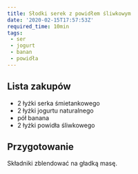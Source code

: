 ```yaml
---
title: Słodki serek z powidłem śliwkowym
date: '2020-02-15T17:57:53Z'
required_time: 10min
tags:
 - ser
 - jogurt
 - banan
 - powidła
---
```


<!---- splitter ---->

## Lista zakupów
- 2 łyżki serka śmietankowego
- 2 łyżki jogurtu naturalnego
- pół banana
- 2 łyżki powidła śliwkowego

<!---- splitter ---->

## Przygotowanie
Składniki zblendować na gładką masę.
